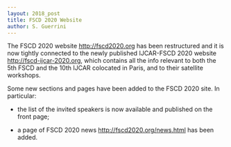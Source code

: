```yaml
---
layout: 2018_post
title: FSCD 2020 Website
author: S. Guerrini
---
```


The FSCD 2020 website <http://fscd2020.org> has been restructured and it is now tightly connected to the newly published IJCAR-FSCD 2020 website <http://fscd-ijcar-2020.org>, which contains all the info relevant to both the 5th FSCD and the 10th IJCAR colocated in Paris, and to their satellite workshops.

Some new sections and pages have been added to the FSCD 2020 site. In particular:

- the list of the invited speakers is now available and published on the front page;

- a page of FSCD 2020 news <http://fscd2020.org/news.html> has been added.

